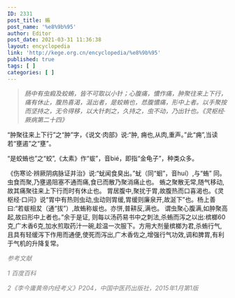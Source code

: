 ```yaml
---
ID: 2331
post_title: 蛕
post_name: '%e8%9b%95'
author: Editor
post_date: 2021-03-31 11:36:38
layout: encyclopedia
link: 'http://kege.org.cn/encyclopedia/%e8%9b%95'
published: true
tags: [ ]
categories: [ ]
---
```

<blockquote><em>肠中有虫瘕及蛟蛕，皆不可取以小针；心腹痛，憹作痛，肿聚往来上下行，痛有休止，腹热喜渴，涎出者，是蛟蛕也，㤣腹憹痛，形中上者。以手聚按而坚持之，无令得移，以大针刺之，久持之，虫不动，乃出针也。《灵枢经·厥病第二十四》</em></blockquote>
“肿聚往来上下行”之“肿”字，《说文·肉部》说:“肿, 痈也,从肉,重声。”此“痈”,当读若“壅遏”之“壅”。

“是蛟蛕也”之“蛟”,《太素》作“蛂”，音bié，即指“金龟子”，种类众多。

《伤寒论·辨厥阴病脉证并治》说:“蚘闻食臭出。”蚘（同“蛔”，音huí）,与“蛕” 同。虫食而聚,乃壅遏阻塞不通而痛,食已而散乃聚消痛止也。 蛕之聚散无常,随气移动,故其痛聚往来上下行而时有休止也。 胃居腹中,聚扰于胃,故腹热而口喜渴也。《灵枢经·口问》说“胃中有热则虫动,虫动则胃缓,胃缓则廉泉开,故涎下”也。杨上善曰:“若蛂相犮（通“拔”）,故蛕称蛂也。亦恲,普耕反,满也。 谓虫聚心腹满,如肿聚高起,故曰形中上者也。”余于是证, 则每以汤药易书中之刺法,杀蛕而泻之以出:槟榔60克,广木香6克,加水煎取药汁一碗,趁温一次服下。方用大剂量槟榔为君,杀蛕行气,且具有轻缓泻下作用而通便,使死而泻出,广木香佐之,增强行气功效,调和脾胃,有利于气机的升降复常。

<span style="color: #808080;"><em>参考文献</em></span>

<span style="color: #808080;"><em>1 百度百科</em></span>

<span style="color: #808080;"><em>2《李今庸黄帝内经考义》P204，中国中医药出版社，2015年1月第1版</em></span>